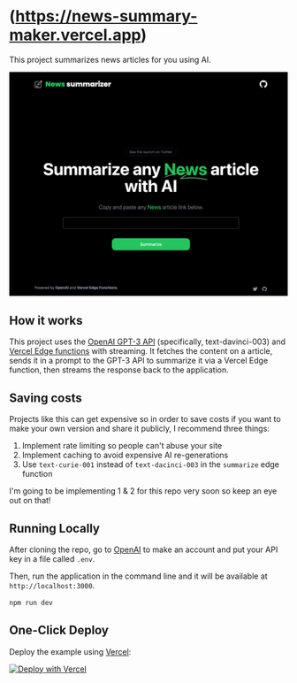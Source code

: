 # (https://news-summary-maker.vercel.app)

This project summarizes news articles for you using AI.

[![News Summary Tool](./public/screenshot.png)](https://news-summary-maker.vercel.app)

## How it works

This project uses the [OpenAI GPT-3 API](https://openai.com/api/) (specifically, text-davinci-003) and [Vercel Edge functions](https://vercel.com/features/edge-functions) with streaming. It fetches the content on a article, sends it in a prompt to the GPT-3 API to summarize it via a Vercel Edge function, then streams the response back to the application.

## Saving costs

Projects like this can get expensive so in order to save costs if you want to make your own version and share it publicly, I recommend three things:

1. Implement rate limiting so people can't abuse your site
2. Implement caching to avoid expensive AI re-generations
3. Use `text-curie-001` instead of `text-dacinci-003` in the `summarize` edge function

I'm going to be implementing 1 & 2 for this repo very soon so keep an eye out on that!

## Running Locally

After cloning the repo, go to [OpenAI](https://beta.openai.com/account/api-keys) to make an account and put your API key in a file called `.env`.

Then, run the application in the command line and it will be available at `http://localhost:3000`.

```bash
npm run dev
```

## One-Click Deploy

Deploy the example using [Vercel](https://vercel.com?utm_source=github&utm_medium=readme&utm_campaign=vercel-examples):

[![Deploy with Vercel](https://vercel.com/button)](https://vercel.com/new/clone?repository-url=https://github.com/Nutlope/news-summarizer&env=OPENAI_API_KEY&project-name=news-summarizer&repo-name=news-summarizer)
